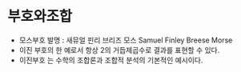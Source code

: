 # 부호와조합
- 모스부호 발명 : 새뮤얼 핀리 브리즈 모스 Samuel Finley Breese Morse
- 이진 부호의 한 예로서 항상 2의 거듭제곱수로 결과를 표현할 수 있다.
- 이진부호 는 수학의 조합론과 조합적 분석의 기본적인 예시이다. 